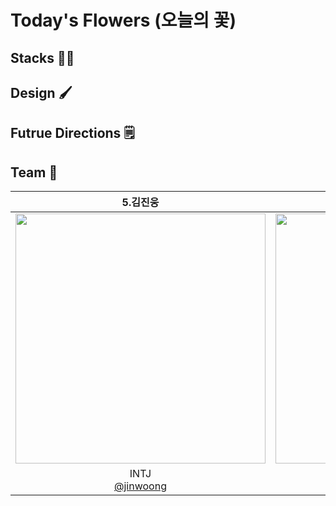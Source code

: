 # Today's Flowers (오늘의 꽃)
## Stacks 👨‍💻
<!-- image goes here -->

<!-- description goes here -->

## Design 🖌️
<!-- figma image goes here -->


## Futrue Directions 🗒️
<!-- future directions descripts go here -->

## Team 👥
|5.김진웅|5.안성근|5.이인호|5.황민경|
|:-:|:-:|:-:|:-:|
|<img src="https://avatars.githubusercontent.com/u/26710036?v=4" width=400 />|<img src="https://avatars.githubusercontent.com/u/72062051?v=4" width=400 />|<img src="https://avatars.githubusercontent.com/u/28581796?v=4" width=400 />|<img src="https://avatars.githubusercontent.com/u/164498740?v=4" width=400 />|
|INTJ<br>[@jinwoong](https://github.com/jinwoong16)|INFJ<br>[@mo-si-dev](https://github.com/mo-si-dev)|INTP<br>[@womyo](https://github.com/womyo)|INFP<br>[@mghhwang](https://github.com/mghhwang)|

